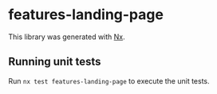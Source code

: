 # features-landing-page

This library was generated with [Nx](https://nx.dev).

## Running unit tests

Run `nx test features-landing-page` to execute the unit tests.
